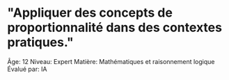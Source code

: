 # "Appliquer des concepts de proportionnalité dans des contextes pratiques."

Âge: 12
Niveau: Expert
Matière: Mathématiques et raisonnement logique
Évalué par: IA
